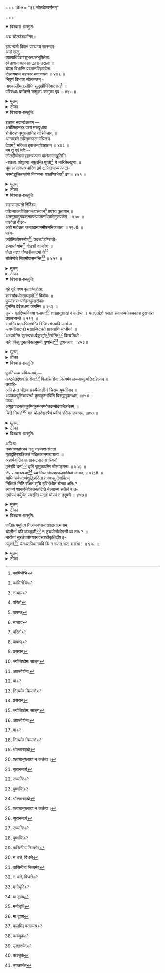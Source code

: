 +++
title = "३६ चोलदेशवर्णनम्"

+++

<details open><summary>विश्वास-प्रस्तुतिः</summary>

अथ चोलदेशवर्णनम्॥

इत्यन्यतो विमानं प्रस्थाप्य सानन्दम्-   
अमी खलु –   
व्यालाधिपेशयशुभस्थलभूषितेलाः   
क्ष्वेडाशनायतनसान्द्रतरान्तरालाः ॥   
चोला विभान्ति पवमानविहारवेला-   
दोलायमान सहकार नवप्रवालाः ॥ ४४६ ॥   
निपुणं विभाव्य सोत्कण्ठम् -   
नागवल्लीमतल्लीभिः सुमुखीभिरिवादरात्[^605] ॥   
परिरब्धाः प्रमोदन्ते क्रमुकाः कामुका इव ॥ ४४७ ॥

[^605]:
     कामिनीभिः
</details>

<details><summary>मूलम्</summary>

अथ चोलदेशवर्णनम्॥

इत्यन्यतो विमानं प्रस्थाप्य सानन्दम्-   
अमी खलु –   
व्यालाधिपेशयशुभस्थलभूषितेलाः   
क्ष्वेडाशनायतनसान्द्रतरान्तरालाः ॥   
चोला विभान्ति पवमानविहारवेला-   
दोलायमान सहकार नवप्रवालाः ॥ ४४६ ॥   
निपुणं विभाव्य सोत्कण्ठम् -   
नागवल्लीमतल्लीभिः सुमुखीभिरिवादरात्[^605] ॥   
परिरब्धाः प्रमोदन्ते क्रमुकाः कामुका इव ॥ ४४७ ॥

[^605]:
     कामिनीभिः
</details>

<details><summary>टीका</summary>

ईदृशमिति । ईदृशं गुणोत्कर्षव्यञ्जकं दूषणं गुणग्राहिणामभिमतमेवेष्टमेव ॥ १८९& ॥ व्यालाधिपेति । व्यालानां सर्पाणामधिपे शेषे शेते इति व्यालाधिपेशयो विष्णुस्तस्य शुभैः मङ्गलप्रदैः स्थलैः स्थानैः भूषिता अलंकृता इला भूमिर्येषां ते तथाभूताः, यद्देशे भगवतो विष्णोर्बहूनि स्थानानि सन्तीति भावः । तथा क्ष्वेडाशनः विषभक्षकः शंकरः “ क्ष्वेडस्तु गरलं विषम् " इत्यमरः । तस्य आयतनैः मन्दिरैः सान्द्रतराणि अतिनिबिडानि अन्तरालानि मध्यभागा येषां ते तथोक्ताः पवमानस्य वायो: विहारवेलासु वहनकालेषु दोलायमाना: दोलावदाचरन्तः चञ्चला इत्यर्थः । सहकारस्य आम्रवृक्षस्य नवप्रवाला नूतनपल्लवा येषु ते " प्रवालोsस्त्री किसलये वीणादण्डे च विद्रुमे । " इति विश्वः । चोलाः देशाः विभान्ति विराजन्ते ॥ ४४६ ॥

नागवल्लीति । किंच अस्मिन् देशे इति शेषः । नागवल्लीमतल्लीभिः प्रशस्तनागवल्लीभिः आदरात् प्रेमातिशयात् सुमुखीभिः स्त्रीभिः इव परिरब्धाः वेष्टिता: आलिङ्गिताश्च क्रमुकाः पूगवृक्षाः कामुका इव प्रमोदन्ते आनन्दयन्ति ॥ ४४७ ॥

.
</details>

<details open><summary>विश्वास-प्रस्तुतिः</summary>

इतश्च भवानवेक्षताम् —   
अभ्रंलिहानहह पश्य मरुद्वृधाया   
रोधोरुहः पृथुफलानिह नारिकेलान् ॥   
आगच्छते सवितृमण्डलमाश्रिताय   
देवाय[^606] भक्तित इवात्तनवोपहारान् ॥ ४४८ ॥   
मम तु एवं मतिः--   
लोलद्दीर्घदला बृहत्तरफला वातोल्ललद्धूलिभि-   
-श्छन्नाः प्रांशुतमाः स्फुरन्ति पुरतो[^607] ये नारिकेलद्रुमाः ॥   
धूमास्वादनपात्रधारिण इमे द्राघिष्ठचञ्चज्जटा-   
भस्मोद्धूलितमूर्तयो विवसनाः पाखण्डिभेदा[^608] इव ॥ ४४९ ॥

[^606]:
     नाथाय


[^607]:
     परितो


[^608]:
     पाषण्ड
</details>

<details><summary>मूलम्</summary>

इतश्च भवानवेक्षताम् —   
अभ्रंलिहानहह पश्य मरुद्वृधाया   
रोधोरुहः पृथुफलानिह नारिकेलान् ॥   
आगच्छते सवितृमण्डलमाश्रिताय   
देवाय[^606] भक्तित इवात्तनवोपहारान् ॥ ४४८ ॥   
मम तु एवं मतिः--   
लोलद्दीर्घदला बृहत्तरफला वातोल्ललद्धूलिभि-   
-श्छन्नाः प्रांशुतमाः स्फुरन्ति पुरतो[^607] ये नारिकेलद्रुमाः ॥   
धूमास्वादनपात्रधारिण इमे द्राघिष्ठचञ्चज्जटा-   
भस्मोद्धूलितमूर्तयो विवसनाः पाखण्डिभेदा[^608] इव ॥ ४४९ ॥

[^606]:
     नाथाय


[^607]:
     परितो


[^608]:
     पाषण्ड
</details>

<details><summary>टीका</summary>

अभ्रंलिहानिति । मरुद्वृधायाः कावेर्याः रोधसि तीरे रुहन्ति उत्पद्यन्ते इति रोधोरुहः अभ्रं आकाशं लिहन्ति स्पृशन्तीति तथाभूतास्तान्, अत्युच्चानित्यर्थः । पृथूनि महान्ति फलानि येषां तान् नारिकेलान् तालवृक्षान् इह देशे पश्यावलोकय अहहेत्यानन्दे । कथंभूतान् । सवितृमण्डलं सूर्यबिम्बं आश्रिताय आगच्छते देवाय भगवते नारायणाय, समर्पयितुमिति शेषः । भक्तितः भक्त्या आत्ताः स्वीकृताः नवाः नूतनाः उपहारा उपायनानि यैस्तथाभूतानिव स्थितान् ॥ ४४८ ॥

ममेति । मम तु एवं मतिरभिप्राय:-

लोलदिति । लोलन्ति वातेन चलन्ति दीर्घाणि दलानि पर्णानि येषां ते, बृहत्तराणि अतिमहान्ति फलानि येषां ते तथोक्ताश्च वातेन उल्ललन्तीभिरूर्ध्वं गच्छद्भिर्धूलिभिः छन्नाः आच्छादिताः प्रांशुतमाः अतिशयोन्नताः नारिकेलद्रुमाः तालवृक्षाः ये पुरतः अग्रभागे स्फुरन्ति विलसन्ति, त इमे नारिकेलद्रुमाः द्राघिष्ठाः दीर्घतमाः चञ्चन्त्य- चञ्चलाच जटा येषां ते धूमास्वादनस्य पात्रं धारयन्तीति तथाभूताः भस्मना उद्धूलिताः मूर्तयः शरीराणि येषां ते तथोक्ताः विवसनाः दिगम्बराश्च पाखण्डिनां नास्तिकसंन्यासिनां भेदा इव स्फुरन्ति प्रकाशन्ते । अत्र 'नागवल्ली -' इत्यादिश्लोकत्रयवर्णनेन चोलदेशस्य बहुलाम्र-नारिकेल- क्रमुकादिवृक्षसंपन्नत्वं सूचितम् ॥ ४४९ ॥
</details>

<details open><summary>विश्वास-प्रस्तुतिः</summary>

सहासमन्यतो निर्दिश्य-   
पद्मिन्याकर्षोचितगन्धप्रसवान्[^609] प्रपश्य पुन्नागान् ॥   
अतनूग्राशुगकलनात्संप्राप्तानधिकरेणुसंपर्कम् ॥ ४५० ॥   
पार्श्वतो वीक्ष्य-   
अहो महोन्नता जनपदानाममीषामभिजातता ॥ १९०& ॥   
पश्य-   
ज्योतिष्टोमस्तोम[^610] उक्थ्योऽतिरात्रो-   
ऽप्याप्तोर्यामः[^611] षोडशी वाजपेयः ॥   
प्रौढा यज्ञाः पौण्डरीकादयो ये[^612]   
चोलेप्वेते चित्रमौपासनन्ति[^613] ॥ ४५१ ॥

[^609]:
     प्रसरान्


[^610]:
     ज्योतिष्टोमः साङ्ग


[^611]:
     आाप्तोर्यामाः


[^612]:
     वा


[^613]:
     नित्यमेव क्रियन्ते
</details>

<details><summary>मूलम्</summary>

सहासमन्यतो निर्दिश्य-   
पद्मिन्याकर्षोचितगन्धप्रसवान्[^609] प्रपश्य पुन्नागान् ॥   
अतनूग्राशुगकलनात्संप्राप्तानधिकरेणुसंपर्कम् ॥ ४५० ॥   
पार्श्वतो वीक्ष्य-   
अहो महोन्नता जनपदानाममीषामभिजातता ॥ १९०& ॥   
पश्य-   
ज्योतिष्टोमस्तोम[^610] उक्थ्योऽतिरात्रो-   
ऽप्याप्तोर्यामः[^611] षोडशी वाजपेयः ॥   
प्रौढा यज्ञाः पौण्डरीकादयो ये[^612]   
चोलेप्वेते चित्रमौपासनन्ति[^613] ॥ ४५१ ॥

[^609]:
     प्रसरान्


[^610]:
     ज्योतिष्टोमः साङ्ग


[^611]:
     आाप्तोर्यामाः


[^612]:
     वा


[^613]:
     नित्यमेव क्रियन्ते
</details>

<details><summary>टीका</summary>

सहासमिति । अत्रास्य पूर्वं विश्वावसुरिति दृश्यते । तदत्र निष्प्रयोजनमेवेति भाति । तस्यैव भाषणस्य प्रचलितत्वात् । एवं सति केनचित् तत्समर्थनार्थम् 'इयं चासूयाविरहेण यथार्थोक्तितया कृशानुकर्तव्याक्षेपमन्तरेणैव विषयान्तरप्रक्रान्ततयैकस्यैवोक्तिप्रक्रमेऽपि पुनरुक्तिर्न दोषाय भवति' इति यदुक्तं तदप्यविचाररमणीयमेव । अग्रिमश्लोकमारभ्य तद्भाषणसमाप्तिपर्यन्तं नैव कुत्राप्यसूया, सर्वत्र यथार्थोक्तिरेव विद्यते । विषयान्तरप्रक्रान्तिरपि नैव पूर्वोक्तवर्णनस्यैवाग्रेपि सत्त्वात् । तस्मादियं पुनरुक्तिरेव सा च दोषायैवेत्यलमप्रकृतेन ॥

पद्मिनीति । पद्मिनीनां कमलिनीनां स्त्रीणां च आकर्षे आकर्षणे स्पर्धायामिति यावत् । अतिशयसौरभ्यद्योतनार्थमिदम् । वशीकरणे च उचितानि योग्यानि गन्धप्रसवानि सुगन्धिपुष्पाणि गन्धस्य मदस्य च प्रसव उत्पत्तिश्च येषां येभ्यश्च तान् अतनोर्महतः अत एवोग्रस्य भयंकरस्य च आशुगस्य वायोः अतनोर्मदनस्य च उग्राणामसह्यानां आशुगानां बाणानां च " आशुगौ वायु - विशिखौ " इत्यमरः । कलनात् संबन्धात् अधिकस्य रेणोः धूल्याः संपर्कं स्पर्शं, करेणुषु गजस्त्रीषु चेत्यधिकरेणु इति च । अस्मिन् पक्षे विभक्त्यर्थेऽव्ययीभावः । संप्राप्तान् पुन्नागान् एतन्नामकवृक्षान् पुरुषगजांश्च प्रपश्यावलोकय । यद्वा पद्मिनीनां पद्मिनीजातिस्त्रीणां आकर्षोचितानि वशीकरणयोग्यानि गन्धप्रसवानि सुगन्धपुष्पाणि येषां तान् अधिकः रेणुः रजो यासां तासामधिकरेणूनां स्त्रीणां संपर्कं स्पर्शं संभोगरूपमिति यावत् । संप्राप्तान् पुरुषेषु नागान् श्रेष्ठान् तांश्च प्रपश्येति तृतीयार्थोप्यत्र संभवति ॥ ४५० ॥

अहो इति । अमीषां चोलानां जनपदानां देशानां महोन्नता अभिजातता रमणीयता च अस्तीति शेषः ॥ १९०& ॥

ज्योतिष्टोमेति । ज्योतिष्टोमानां नाम यज्ञविशेषाणां स्तोमः समूहः, उक्थ्यः, अतिरात्रः, आप्तोर्यामः, षोडशी, वाजपेयश्चापि । एते सर्वेपि यज्ञविशेषाः क्रमात् पञ्च- चतुस्त्रि-द्वयेकरात्रकालसाध्याः । प्रौढाः बहुकालसाध्यत्वान्महान्तः, पौण्डरीकादयश्च ये प्रसिद्धा यज्ञाः सन्ति, त एते चोलेषु देशेषु औपासनन्ति औपासनवत् गृह्याग्निहोमवत् आचरन्ति । तद्वन्नित्यं भवन्तीत्यर्थः । आचारे क्विप् । एतच्चित्रमाश्चर्यम् ॥ ४५१ ॥
</details>

<details open><summary>विश्वास-प्रस्तुतिः</summary>

गृहे गृहे पश्य कृताग्निहोत्रा:   
शास्त्रौषधोल्लाघहृदो[^614] विदोषाः ॥   
पुण्योत्तराः पण्डितपुण्डरीकाः   
पुनन्ति वेदैकधना जगन्ति ॥ ४५२ ॥   
कृ॰ - एतद्विषयविषया श्लाघा[^615] शाखानुशाखं न कर्तव्या । यत एतद्देशे वसतां सतामप्यनेकप्रकारा दुराचारा उपलभ्यन्ते ॥ १९९ ॥   
स्नान्ति प्रातरधिस्रवन्ति विधिवत्संध्यादि कर्माचर-   
न्त्यग्नीनादधते मखान्विदधते शास्त्राणि चाधीयते ॥   
अभ्यर्चन्ति सुरान्परार्ध्यकुसुमै[^616]रर्चन्ति[^617] किंचातिथी -   
नन्नैः किंतु पुरातनैस्तनुममी पुष्यन्ति[^618] दुष्यन्त्यतः ॥४५३॥

[^614]:
     धोल्लासहृदो


[^615]:
     श्लाघानुश्लाघा न कर्तव्या।


[^616]:
     सुराननर्घ्य


[^617]:
     रञ्चन्ति


[^618]:
     पुष्णन्ति
</details>

<details><summary>मूलम्</summary>

गृहे गृहे पश्य कृताग्निहोत्रा:   
शास्त्रौषधोल्लाघहृदो[^614] विदोषाः ॥   
पुण्योत्तराः पण्डितपुण्डरीकाः   
पुनन्ति वेदैकधना जगन्ति ॥ ४५२ ॥   
कृ॰ - एतद्विषयविषया श्लाघा[^615] शाखानुशाखं न कर्तव्या । यत एतद्देशे वसतां सतामप्यनेकप्रकारा दुराचारा उपलभ्यन्ते ॥ १९९ ॥   
स्नान्ति प्रातरधिस्रवन्ति विधिवत्संध्यादि कर्माचर-   
न्त्यग्नीनादधते मखान्विदधते शास्त्राणि चाधीयते ॥   
अभ्यर्चन्ति सुरान्परार्ध्यकुसुमै[^616]रर्चन्ति[^617] किंचातिथी -   
नन्नैः किंतु पुरातनैस्तनुममी पुष्यन्ति[^618] दुष्यन्त्यतः ॥४५३॥

[^614]:
     धोल्लासहृदो


[^615]:
     श्लाघानुश्लाघा न कर्तव्या।


[^616]:
     सुराननर्घ्य


[^617]:
     रञ्चन्ति


[^618]:
     पुष्णन्ति
</details>

<details><summary>टीका</summary>

गृहे गृह इति । शास्त्राण्येवौषधानि तैः उल्लाघानि नीरोगाणि हृन्दि अन्त: करणानि येषां ते, विविधशास्त्राभ्यासेन निर्मलान्तःकरणा इत्यर्थ: । उल्लाघ इति “अनुपसर्गात् फुल्ल-क्षीब" इत्यादिनिपातनात् साधुः । " वार्तो निरामयः कल्य उल्लाघो निर्गतो गदात्” । इत्यमरः । “उल्लाघो निपुणे हृष्टे शुचिनीरोगयोरपि । " इति हैमश्च । अत एव विदोषाः पापरहिताः वेदा एव एकं मुख्यं धनं संपादनीयं द्रव्यं येषां ते पुण्योत्तराः अतिशयपुण्यवन्तः पण्डितानां पुण्डरीका: श्रेष्ठाः गृहे गृहे प्रतिगृहं कृतं अग्निहोत्रं यैस्ते तथाभूताश्च सन्तः जगन्ति पुनन्ति पवित्रयन्ति पश्य ॥ ४५२ ॥

एतदिति । एषः विषयः चोलदेशः विषयः प्रतिपाद्यो यस्याः सा श्लाघा प्रशंसा शाखानुशाखं प्रतिक्षणं न कर्तव्या । यतो यस्मात् एतद्देशे चोलदेशे वसतां वासं कुर्वतां सतां विदुषामपि अनेकप्रकारा नानाविधाः दुराचारा उपलभ्यन्ते दृश्यन्ते ॥ १९१& ॥

के ते दुराचारा इत्याकाङ्क्षायामाह - स्नान्तीति । अभी चोलदेशवासिनो जनाः प्रातः स्रवन्त्यां कावेर्यां नद्यामित्यधिस्रवन्ति, विभक्त्यर्थेऽव्ययीभावः । " स नपुंसकम् " इति नपुंसकत्वम् । स्नान्ति स्नानं कुर्वन्ति, संध्यादि कर्म च विधिवत् शास्त्रोक्तविधिमनुसृत्य आचरन्ति कुर्वन्ति, अग्नीन् दक्षिणादित्रीन् आदधते स्थापयन्ति सततमग्निहोत्रं पालयन्तीत्यर्थः । मखान् दर्श- पूर्णमासादीन् विदधते कुर्वन्ति, शास्त्राणि धर्मप्रतिपादकानि पूर्वमीमांसादीनि च अधीयते अभ्यस्यन्ति, सुरान् विष्णुशिवादिदेवान् परार्ध्यकुसुमैः सुगन्धिपुष्पैः अभ्यर्चन्ति पूजयन्ति किंच अतिथीनपि अर्चन्ति सत्कुर्वन्ति । किंतु स्वयं पुरातनैः पर्युषितैरन्नैः तनुं शरीरं पुष्यन्ति पुष्टीकुर्वन्ति । अतः पर्युषितान्नभक्षणात् दुष्यन्ति दोषयुक्ता भवन्ति । शास्त्रे तस्य निषिद्धत्वादिति भावः ॥ ४५३ ॥
</details>

<details open><summary>विश्वास-प्रस्तुतिः</summary>

पुनर्निरूप्य सविस्मयम् —   
कष्टमेतद्देशवासिनीनां[^619] विलासिनीनां नित्यमेव लज्जाव्युत्पत्तिराहित्यम् ॥   
तथाहि-   
अपि हन्त चौलवासस्थैर्यवतीनां चिराय युवतीनाम् ॥   
अपकञ्चुलिकाबन्धौ कुचकुम्भाविति विरुद्धमुपलब्धम् ॥४५४ ॥   
किंच-   
अगूढगाढस्तनकुम्भिकुम्भमम्भोजदम्भोदयजैत्रनेत्रम् ॥   
चित्ते निधत्ते[^620] बत चोलदेशस्त्रैणं प्रवीणं रतिकान्तबाणम् ॥४५५॥
</details>

<details><summary>मूलम्</summary>

पुनर्निरूप्य सविस्मयम् —   
कष्टमेतद्देशवासिनीनां[^619] विलासिनीनां नित्यमेव लज्जाव्युत्पत्तिराहित्यम् ॥   
तथाहि-   
अपि हन्त चौलवासस्थैर्यवतीनां चिराय युवतीनाम् ॥   
अपकञ्चुलिकाबन्धौ कुचकुम्भाविति विरुद्धमुपलब्धम् ॥४५४ ॥   
किंच-   
अगूढगाढस्तनकुम्भिकुम्भमम्भोजदम्भोदयजैत्रनेत्रम् ॥   
चित्ते निधत्ते[^620] बत चोलदेशस्त्रैणं प्रवीणं रतिकान्तबाणम् ॥४५५॥
</details>

<details><summary>टीका</summary>

किंच कष्टमिति । एतद्देशवासिनीनां विलासिनीनां स्त्रीणां नित्यमेव सततमेव, अनेन सुरताद्युपभोगस्थले तथा करणं न दोषायेति सूचितम् । लज्जायाः व्युत्पत्तिज्ञानं तस्या राहित्यं अभाववत्वमिति यत् तत् कष्टम् ॥ १९२&॥   
तदेवाह - अपीति । चोलस्य कूर्पासकस्य " चोल: कूर्पासकोsस्त्रियां" इत्यमरः । वाससः वस्त्रस्य च, चोले देशे वासस्य निवासस्य च स्थैर्य स्थिरत्वं विद्यते यासां तथाभूतानां 'वासस्थैर्य -' इत्यत्र “ खर्परे शरि वा विसर्गलोपो वक्तव्यः” इति पक्षे विसर्गलोपः । युवतीनां स्त्रीणामपि कुचौ स्तनौ कुम्भाविव तैौ चिराय बहुकालपर्यन्तं अपगतः कञ्चुलिकायाः बन्धो बन्धनं ययोस्तौ इति एतत् विरुद्धम् इतरजनविरुद्धं उपलब्धं दृष्टम् । हन्तेति खेदे ॥ ४५४ ॥   
अगूढेति । अगूढौ अनाच्छादितौ गाढौ कठिनौ च स्तनौ कुचौ कुम्भिनः हस्तिनः कुम्भौ गण्डस्थले इव यस्य तत् अम्भोजस्य कमलस्य दम्भोदयस्य गर्वोत्पत्तेः जैत्रे जेतृणी नेत्रे यस्य तत् चोलदेशसंबंधि स्त्रैणं स्त्रीसमूहः, प्रवीणं रतौ कुशलं सत्, मोहने कुशलं वा, अस्मिन् । पक्षे रतिकान्तबाणस्यैतद्विशेषणम् । रतिकान्तस्य मदनस्य बाणं चित्ते निधत्ते नितरां धारयति । सततस्तनानावृतत्वात्कामासक्तमिव भातीति भावः । बतेति खेदे ॥ ४५५ ॥
</details>

<details open><summary>विश्वास-प्रस्तुतिः</summary>

अपि च-   
नवार्तवमहोत्सवे ननु सहस्रशः संगता   
गृहाद्वहिरशङ्कितं गदितकामगाथाशताः ॥   
अहार्यकठिनस्तनप्रकटनादनागस्विनो   
मुनेरपि घनां[^621] धृतिं चुलुकयन्ति चोलाङ्गनाः ॥ ४५६ ॥   
वि॰ - वयस्य मा[^622] स्म निन्द चोलमण्डलवासिनो जनान् ॥ १९३& ॥   
याभिः सर्वपदार्थशुद्धिरुदिता तास्वप्सु देवार्पितम्   
निक्षिप्तं निशि रक्षितं शुचि हविर्भक्ष्येत चेत्का क्षतिः ? ॥   
त्याज्यं शास्त्रनिषेधतस्तदिति चेत्साज्यं सतैलं च त-   
द्भोज्यं पर्युषितं स्मरन्ति यदतो योज्यं न तद्दूषणैः ॥ ४५७॥
</details>

<details><summary>मूलम्</summary>

अपि च-   
नवार्तवमहोत्सवे ननु सहस्रशः संगता   
गृहाद्वहिरशङ्कितं गदितकामगाथाशताः ॥   
अहार्यकठिनस्तनप्रकटनादनागस्विनो   
मुनेरपि घनां[^621] धृतिं चुलुकयन्ति चोलाङ्गनाः ॥ ४५६ ॥   
वि॰ - वयस्य मा[^622] स्म निन्द चोलमण्डलवासिनो जनान् ॥ १९३& ॥   
याभिः सर्वपदार्थशुद्धिरुदिता तास्वप्सु देवार्पितम्   
निक्षिप्तं निशि रक्षितं शुचि हविर्भक्ष्येत चेत्का क्षतिः ? ॥   
त्याज्यं शास्त्रनिषेधतस्तदिति चेत्साज्यं सतैलं च त-   
द्भोज्यं पर्युषितं स्मरन्ति यदतो योज्यं न तद्दूषणैः ॥ ४५७॥
</details>

<details><summary>टीका</summary>

नवार्तवेति । नवं प्रथमप्राप्तं यत् आर्तवं स्त्रीरजः तत्संबन्धी यो महानुत्सवः नस्मिन् गृहात् बहिः प्रदेशे सहस्रशः सहस्रसंख्याकाः संगताः एकत्र मिलिताः अशङ्कितं भयरहितं यथा तथा गदितानि परस्परं भाषितानि कामगाथानां व्यवायाभिलाषोत्पादककथानां शतानि याभिस्ताः चोलाङ्गना: चोलदेशीय स्त्रियः अहार्यवत् पर्वतवत् " महीधे शिखरि क्ष्माभृदहार्य - धर-पर्वताः” । इत्यमरः । कठिनौ यौ स्तनौ तयोः प्रकटनात् अनाच्छादनतया व्यक्तं प्रदर्शनात् अनागखिन: कामादिवासनारहितत्वान्निरपराधिनः मुनेः मननशीलस्यापि घनां निबिडां अतिशयितामित्यर्थः । धृतिं धैर्य ननु निश्चयेन चुलुकयन्ति चुलुकवत् कुर्वन्ति त्याजयन्तीत्यर्थः ॥ ४५६ ॥   
एतदग्रे मुद्रितैकस्मिन् पुस्तके श्लोकद्वयमधिकं दृश्यते, परंतु तस्य प्राचीनादर्शपुस्तके अन्यपुस्तकेषु चानुपलम्भात् प्रकृतवर्णनासंगतत्वाच्च तन्मूले नैव निवेशितमत एव तत्र टीकामपि कर्तु नोत्सहे। किंतु लोकबोधनार्थ यथास्थितं टीकायामेव निवेश्यते किंच-   
न केशेषु स्नेहो न च नयनयोरञ्जनकथा   
न वा वीटी वक्रे न च कुचतटे चन्दनरसः ॥   
न चाल्पोऽप्याकल्पो न च सुवसनं नैव कुसुमम्   
स्नुषात्वं पापानां फलमधनगेहेषु[^623] सुदृशाम् ॥ १ ॥ अपि च-   
अंसौ चेदुदकुम्भभारकिणितावङ्गी पुनर्गोमय-   
स्फायन्नाट्यमलीमसौ करतलं घासच्छिदाकर्कशम् ॥   
पाकाभ्युत्थितधूममेलनगलद्वाष्पाविले लोचने   
कष्टं रिक्तगृहिस्नुषात्वनरकः स्त्रीणामहो दुस्सहः ॥ २ ॥   
वयस्येति । मा स्म निन्द निन्दां मा कुरु इत्यर्थः ॥ १९३& ॥   
   
अथ क्रमेण दूषणानि निराकुर्वन् प्रथमं तावत् 'स्नान्ति प्रातरधिस्रवन्ति' इत्यादिनोक्तं पर्युषितान्नभक्षणरूपं दोषं निराकरोति -- याभिरिति । याभिरद्भिः सर्वपदार्थानां शुद्धिरागन्तुकानागन्तुकदोषनिवृत्तिरुदिता कथिता तास्वेवाप्सु जलेषु निक्षिप्तं एकस्मिन् पात्रे जलं संपूर्य तस्मिंस्थापितं, कुलस्त्रियः औदनिका वा उर्वरितान्नपात्रं जलपूरितपात्रे पिपीलिकादिभ्यो रक्षणार्थं स्थापयन्तीति सुविदितमेव गृहस्थानाम् । तच्च देवेभ्यः अर्पितं नैवेद्यादिरूपेण निवेदितं सत् निशि रात्रौ रक्षितं मूषकमार्जरादिभ्य इत्यर्थः । अत एव शुचि प्रकारत्रयेण पवित्रं हविरन्नं भक्ष्येत चेत् तस्मात् का क्षतिः को वा दोषः ? तर्हि शास्त्रनिषेधस्य का व्यवस्था इत्याकाङ्क्षायामाह - शास्त्रनिपेधतः तन्निशि रक्षितमन्नं त्याज्यम् इति चेत् साज्यं घृतयुक्तं सतैलं तैलपक्वं च यदन्नं तत् पर्युषितमपि भोज्यं भोजनार्हं स्मरन्ति । तथा च मनुः – “ यत्किंचित् स्नेहसंयुक्तं भक्ष्यं भोज्यमगर्हितम् । तत् पर्युषितमप्याद्यं हविःशेषं च यद्भवेत् ।" इति । अतः कारणात् तत् पर्युषितान्नभक्षणं दूषणैः न योज्यम् । एतेषां शास्त्रविहितान्नस्यैव भक्षणात् ॥ ४५७ ॥
</details>

<details open><summary>विश्वास-प्रस्तुतिः</summary>

पातिव्रत्यमुपेत्य नित्यमनघाचारावदातात्मनाम्   
चोलीनां यदि कञ्चुकी[^624] न कुचयोर्मालीमसी का ततः ? ॥   
नारीणां सुरतोपयोग्यवयवस्पष्टीकृतिर्दोष इ-   
त्युक्तं[^625] चेदधरापिधानमपि किं न स्यात् सदा वाससा ! ॥ ४५८ ॥

[^619]:
     वासिनीनां नित्यमेव


[^620]:
     न धत्ते, विधत्ते


[^621]:
     मनोधृतिं


[^622]:
     मा दूषय


[^623]:
     फलमिह बतान्यत्र


[^624]:
     कञ्चुकं


[^625]:
     उक्तश्चेत्
</details>

<details><summary>मूलम्</summary>

पातिव्रत्यमुपेत्य नित्यमनघाचारावदातात्मनाम्   
चोलीनां यदि कञ्चुकी[^624] न कुचयोर्मालीमसी का ततः ? ॥   
नारीणां सुरतोपयोग्यवयवस्पष्टीकृतिर्दोष इ-   
त्युक्तं[^625] चेदधरापिधानमपि किं न स्यात् सदा वाससा ! ॥ ४५८ ॥

[^619]:
     वासिनीनां नित्यमेव


[^620]:
     न धत्ते, विधत्ते


[^621]:
     मनोधृतिं


[^622]:
     मा दूषय


[^623]:
     फलमिह बतान्यत्र


[^624]:
     कञ्चुकं


[^625]:
     उक्तश्चेत्
</details>

<details><summary>टीका</summary>

अथ स्त्रीणां कञ्चुकीराहित्यरूपं दूषणं निराकरोति – पातिव्रत्येति । पतिव्रतानां भावः पातिव्रत्यं पति सेंवापरत्वम् उपेत्य प्राप्य अत एव नित्यं संततं अनघैर्निदोषैराचारै: अवदातः शुद्धः आत्मा चित्तं यासां तासां चोलीनां चोलदेशीयस्त्रीणां कुचयोः स्तनयोः यदि कञ्चुकी न भवति, ततः कञ्चुक्यभावात् मालीमसी मलिनता का ? अपि तु कापि नास्तीति । पातिव्रत्येन शुद्धाचाराणां अवयवगोपनेऽगोपने वा न कोऽपि दोषः समुज्जृम्भत इति भावः । अथ सुरते रतिकाले उपयोगिनामवयवानां स्पष्टीकृतिर्व्यक्त करणं नारीणां दोषः इति उक्तं, शास्त्रे इति शेषः । तस्माद्दोष एवायं स्तनानाच्छादनरूप इति चेत् वाससा वस्त्रेण अधरस्याधरोष्ठस्यापिधानमाच्छादनं तस्य सुरतोपयोगित्वात् किं कुतो हेतोर्न स्यात् ? सर्वासामपि स्त्रीणामिति भावः । एतेन चोलीनां देशाचारात् कञ्चुक्यभावो न दोषायेति सूचितम् ॥ ४५८ ॥
</details>



